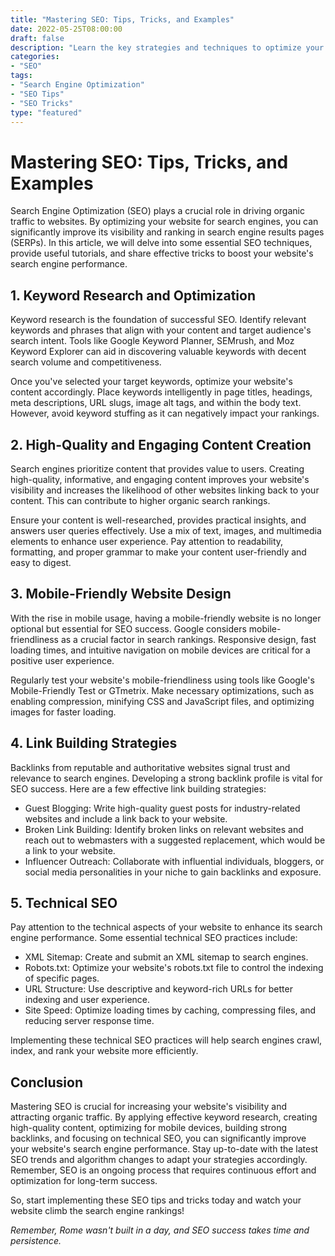 ```yaml
--- 
title: "Mastering SEO: Tips, Tricks, and Examples"
date: 2022-05-25T08:00:00
draft: false
description: "Learn the key strategies and techniques to optimize your website for search engines."
categories: 
- "SEO"
tags: 
- "Search Engine Optimization"
- "SEO Tips"
- "SEO Tricks"
type: "featured"
---
```


# Mastering SEO: Tips, Tricks, and Examples

Search Engine Optimization (SEO) plays a crucial role in driving organic traffic to websites. By optimizing your website for search engines, you can significantly improve its visibility and ranking in search engine results pages (SERPs). In this article, we will delve into some essential SEO techniques, provide useful tutorials, and share effective tricks to boost your website's search engine performance.

## 1. Keyword Research and Optimization

Keyword research is the foundation of successful SEO. Identify relevant keywords and phrases that align with your content and target audience's search intent. Tools like Google Keyword Planner, SEMrush, and Moz Keyword Explorer can aid in discovering valuable keywords with decent search volume and competitiveness.

Once you've selected your target keywords, optimize your website's content accordingly. Place keywords intelligently in page titles, headings, meta descriptions, URL slugs, image alt tags, and within the body text. However, avoid keyword stuffing as it can negatively impact your rankings.

## 2. High-Quality and Engaging Content Creation

Search engines prioritize content that provides value to users. Creating high-quality, informative, and engaging content improves your website's visibility and increases the likelihood of other websites linking back to your content. This can contribute to higher organic search rankings.

Ensure your content is well-researched, provides practical insights, and answers user queries effectively. Use a mix of text, images, and multimedia elements to enhance user experience. Pay attention to readability, formatting, and proper grammar to make your content user-friendly and easy to digest.

## 3. Mobile-Friendly Website Design

With the rise in mobile usage, having a mobile-friendly website is no longer optional but essential for SEO success. Google considers mobile-friendliness as a crucial factor in search rankings. Responsive design, fast loading times, and intuitive navigation on mobile devices are critical for a positive user experience.

Regularly test your website's mobile-friendliness using tools like Google's Mobile-Friendly Test or GTmetrix. Make necessary optimizations, such as enabling compression, minifying CSS and JavaScript files, and optimizing images for faster loading.

## 4. Link Building Strategies

Backlinks from reputable and authoritative websites signal trust and relevance to search engines. Developing a strong backlink profile is vital for SEO success. Here are a few effective link building strategies:

- Guest Blogging: Write high-quality guest posts for industry-related websites and include a link back to your website.
- Broken Link Building: Identify broken links on relevant websites and reach out to webmasters with a suggested replacement, which would be a link to your website.
- Influencer Outreach: Collaborate with influential individuals, bloggers, or social media personalities in your niche to gain backlinks and exposure.

## 5. Technical SEO

Pay attention to the technical aspects of your website to enhance its search engine performance. Some essential technical SEO practices include:

- XML Sitemap: Create and submit an XML sitemap to search engines.
- Robots.txt: Optimize your website's robots.txt file to control the indexing of specific pages.
- URL Structure: Use descriptive and keyword-rich URLs for better indexing and user experience.
- Site Speed: Optimize loading times by caching, compressing files, and reducing server response time.

Implementing these technical SEO practices will help search engines crawl, index, and rank your website more efficiently.

## Conclusion

Mastering SEO is crucial for increasing your website's visibility and attracting organic traffic. By applying effective keyword research, creating high-quality content, optimizing for mobile devices, building strong backlinks, and focusing on technical SEO, you can significantly improve your website's search engine performance. Stay up-to-date with the latest SEO trends and algorithm changes to adapt your strategies accordingly. Remember, SEO is an ongoing process that requires continuous effort and optimization for long-term success.

So, start implementing these SEO tips and tricks today and watch your website climb the search engine rankings!

*Remember, Rome wasn't built in a day, and SEO success takes time and persistence.*
